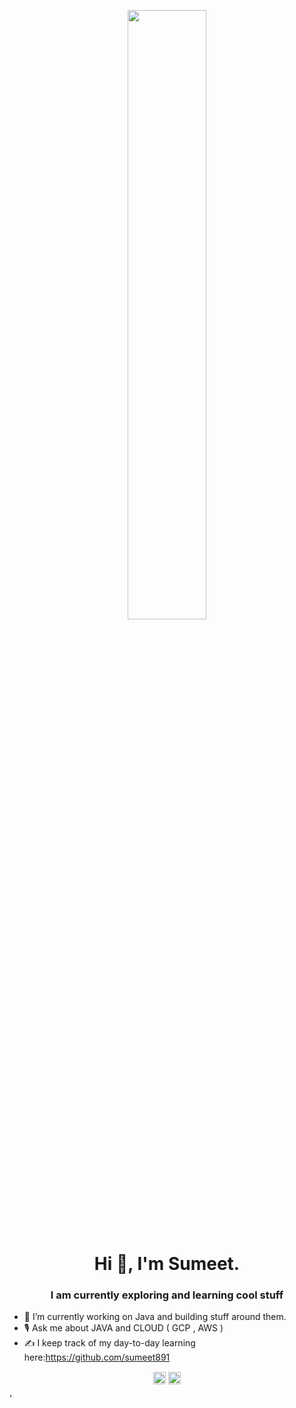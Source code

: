 <p align="center">
 <img 
      width="50%" 
      src="https://user-images.githubusercontent.com/58518192/87162442-bf3e8180-c2e7-11ea-9f2a-53a50306b7ce.gif" />
</p>


<h1 align="center">Hi 👋, I'm Sumeet.</h1>
<h3 align="center"> I am currently exploring and learning cool stuff</h3>


- 🔭 I’m currently working on Java and building stuff around them.
- 🎙  Ask me about JAVA and CLOUD ( GCP , AWS )
-  ✍ I keep track of my day-to-day learning here:https://github.com/sumeet891  

<p align="center">
<a href="https://twitter.com/patilsumeet891" target="blank"><img align="center" src="https://cdn.jsdelivr.net/npm/simple-icons@3.0.1/icons/twitter.svg" alt="patilsumeet891" height="20" width="20" /></a>
<a href="https://linkedin.com/in/Sumeet-Patil" target="blank"><img align="center" src="https://cdn.jsdelivr.net/npm/simple-icons@3.0.1/icons/linkedin.svg" alt="Sumeet-Patil" height="20" width="20" /></a>
</p>'
